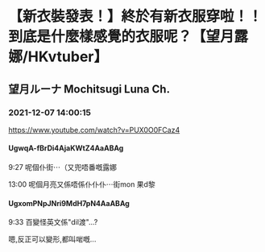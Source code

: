 # 【新衣裝發表！】終於有新衣服穿啦！！到底是什麼樣感覺的衣服呢？【望月露娜/HKvtuber】

## 望月ルーナ  Mochitsugi Luna Ch.

### 2021-12-07 14:00:15

https://www.youtube.com/watch?v=PUX0O0FCaz4

#### UgwqA-fBrDi4AjaKWtZ4AaABAg

9:27 呢個仆街⋯（又兜唔番嘅露娜

13:00 呢個月亮又係唔係仆仆仆⋯街mon 果d黎



#### UgxomPNpJNri9MdH7pN4AaABAg

9:33 百變怪英文係"dil渡"...?

嗯,反正可以變形,都叫啱嘅...

